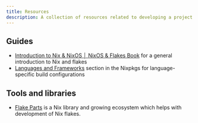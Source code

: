 ```yaml
---
title: Resources
description: A collection of resources related to developing a project with Nix flakes.
---
```


## Guides

- [Introduction to Nix & NixOS │ NixOS & Flakes
  Book](https://nixos-and-flakes.thiscute.world/introduction/) for a general
  introduction to Nix and flakes
- [Languages and
  Frameworks](https://nixos.org/manual/nixpkgs/unstable/#chap-language-support)
  section in the Nixpkgs for language-specific build configurations

## Tools and libraries

- [Flake Parts](https://flake.parts/) is a Nix library and growing ecosystem
  which helps with development of Nix flakes.

